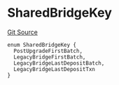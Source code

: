 # SharedBridgeKey
[Git Source](https://github.com/matter-labs/zksync-contracts/blob/c6e73735b89a4b474234f6471e326125c9069f15/contracts/l1-contracts/common/L1ContractErrors.sol)


```solidity
enum SharedBridgeKey {
  PostUpgradeFirstBatch,
  LegacyBridgeFirstBatch,
  LegacyBridgeLastDepositBatch,
  LegacyBridgeLastDepositTxn
}
```

